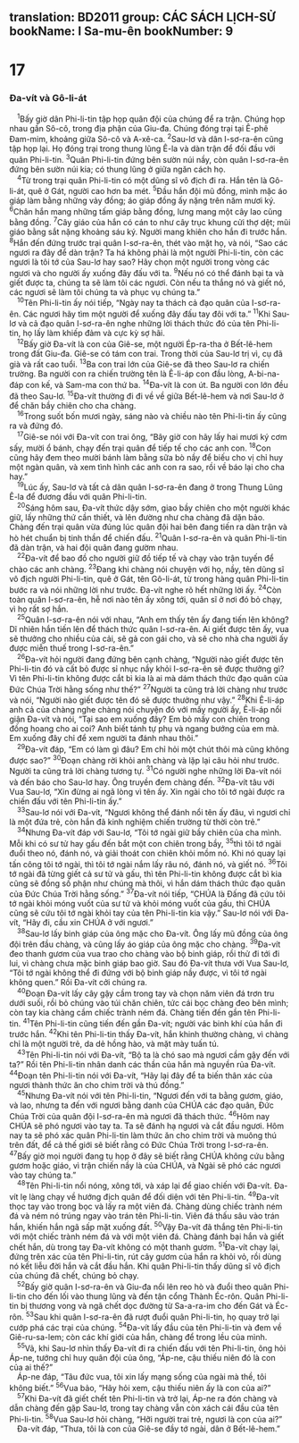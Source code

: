 translation: BD2011
group: CÁC SÁCH LỊCH-SỬ
bookName: I Sa-mu-ên 
bookNumber: 9
-------

<div class="title"><h1>17</h1><h3>Ða-vít và Gô-li-át</h3></div>
<span class="verse 1sa_17_1"> <sup>1</sup>Bấy giờ dân Phi-li-tin tập họp quân đội của chúng để ra trận. Chúng họp nhau gần Sô-cô, trong địa phận của Giu-đa. Chúng đóng trại tại Ê-phê Ðam-mim, khoảng giữa Sô-cô và A-xê-ca. </span>
<span class="verse 1sa_17_2"><sup>2</sup>Sau-lơ và dân I-sơ-ra-ên cũng tập họp lại. Họ đóng trại trong thung lũng Ê-la và dàn trận để đối đầu với quân Phi-li-tin. </span>
<span class="verse 1sa_17_3"><sup>3</sup>Quân Phi-li-tin đứng bên sườn núi nầy, còn quân I-sơ-ra-ên đứng bên sườn núi kia; có thung lũng ở giữa ngăn cách họ.<br/></span>
<span class="verse 1sa_17_4"> <sup>4</sup>Từ trong trại quân Phi-li-tin có một dũng sĩ vô địch đi ra. Hắn tên là Gô-li-át, quê ở Gát, người cao hơn ba mét. </span>
<span class="verse 1sa_17_5"><sup>5</sup>Ðầu hắn đội mũ đồng, mình mặc áo giáp làm bằng những vảy đồng; áo giáp đồng ấy nặng trên năm mươi ký. </span>
<span class="verse 1sa_17_6"><sup>6</sup>Chân hắn mang những tấm giáp bằng đồng, lưng mang một cây lao cũng bằng đồng. </span>
<span class="verse 1sa_17_7"><sup>7</sup>Cây giáo của hắn có cán to như cây trục khung cửi thợ dệt; mũi giáo bằng sắt nặng khoảng sáu ký. Người mang khiên cho hắn đi trước hắn. </span>
<span class="verse 1sa_17_8"><sup>8</sup>Hắn đến đứng trước trại quân I-sơ-ra-ên, thét vào mặt họ, và nói, “Sao các ngươi ra đây để dàn trận? Ta há không phải là một người Phi-li-tin, còn các ngươi là tôi tớ của Sau-lơ hay sao? Hãy chọn một người trong vòng các ngươi và cho người ấy xuống đây đấu với ta. </span>
<span class="verse 1sa_17_9"><sup>9</sup>Nếu nó có thể đánh bại ta và giết được ta, chúng ta sẽ làm tôi các ngươi. Còn nếu ta thắng nó và giết nó, các ngươi sẽ làm tôi chúng ta và phục vụ chúng ta.”<br/></span>
<span class="verse 1sa_17_10"> <sup>10</sup>Tên Phi-li-tin ấy nói tiếp, “Ngày nay ta thách cả đạo quân của I-sơ-ra-ên. Các ngươi hãy tìm một người để xuống đây đấu tay đôi với ta.” </span>
<span class="verse 1sa_17_11"><sup>11</sup>Khi Sau-lơ và cả đạo quân I-sơ-ra-ên nghe những lời thách thức đó của tên Phi-li-tin, họ lấy làm khiếp đảm và cực kỳ sợ hãi.<br/></span>
<span class="verse 1sa_17_12"> <sup>12</sup>Bấy giờ Ða-vít là con của Giê-se, một người Ép-ra-tha ở Bết-lê-hem trong đất Giu-đa. Giê-se có tám con trai. Trong thời của Sau-lơ trị vì, cụ đã già và rất cao tuổi. </span>
<span class="verse 1sa_17_13"><sup>13</sup>Ba con trai lớn của Giê-se đã theo Sau-lơ ra chiến trường. Ba người con ra chiến trường tên là Ê-li-áp con đầu lòng, A-bi-na-đáp con kế, và Sam-ma con thứ ba. </span>
<span class="verse 1sa_17_14"><sup>14</sup>Ða-vít là con út. Ba người con lớn đều đã theo Sau-lơ. </span>
<span class="verse 1sa_17_15"><sup>15</sup>Ða-vít thường đi đi về về giữa Bết-lê-hem và nơi Sau-lơ ở để chăn bầy chiên cho cha chàng.<br/></span>
<span class="verse 1sa_17_16"> <sup>16</sup>Trong suốt bốn mươi ngày, sáng nào và chiều nào tên Phi-li-tin ấy cũng ra và đứng đó.<br/></span>
<span class="verse 1sa_17_17"> <sup>17</sup>Giê-se nói với Ða-vít con trai ông, “Bây giờ con hãy lấy hai mươi ký cơm sấy, mười ổ bánh, chạy đến trại quân để tiếp tế cho các anh con. </span>
<span class="verse 1sa_17_18"><sup>18</sup>Con cũng hãy đem theo mười bánh làm bằng sữa bò nầy để biếu cho vị chỉ huy một ngàn quân, và xem tình hình các anh con ra sao, rồi về báo lại cho cha hay.” <br/></span>
<span class="verse 1sa_17_19"> <sup>19</sup>Lúc ấy, Sau-lơ và tất cả dân quân I-sơ-ra-ên đang ở trong Thung Lũng Ê-la để đương đầu với quân Phi-li-tin.<br/></span>
<span class="verse 1sa_17_20"> <sup>20</sup>Sáng hôm sau, Ða-vít thức dậy sớm, giao bầy chiên cho một người khác giữ, lấy những thứ cần thiết, và lên đường như cha chàng đã dặn bảo. Chàng đến trại quân vừa đúng lúc quân đội hai bên đang tiến ra dàn trận và hò hét chuẩn bị tinh thần để chiến đấu. </span>
<span class="verse 1sa_17_21"><sup>21</sup>Quân I-sơ-ra-ên và quân Phi-li-tin đã dàn trận, và hai đội quân đang gườm nhau.<br/></span>
<span class="verse 1sa_17_22"> <sup>22</sup>Ða-vít để bao đồ cho người giữ đồ tiếp tế và chạy vào trận tuyến để chào các anh chàng. </span>
<span class="verse 1sa_17_23"><sup>23</sup>Ðang khi chàng nói chuyện với họ, nầy, tên dũng sĩ vô địch người Phi-li-tin, quê ở Gát, tên Gô-li-át, từ trong hàng quân Phi-li-tin bước ra và nói những lời như trước. Ða-vít nghe rõ hết những lời ấy. </span>
<span class="verse 1sa_17_24"><sup>24</sup>Còn toàn quân I-sơ-ra-ên, hễ nơi nào tên ấy xông tới, quân sĩ ở nơi đó bỏ chạy, vì họ rất sợ hắn.<br/></span>
<span class="verse 1sa_17_25"> <sup>25</sup>Quân I-sơ-ra-ên nói với nhau, “Anh em thấy tên ấy đang tiến lên không? Dĩ nhiên hắn tiến lên để thách thức quân I-sơ-ra-ên. Ai giết được tên ấy, vua sẽ thưởng cho nhiều của cải, sẽ gả con gái cho, và sẽ cho nhà cha người ấy được miễn thuế trong I-sơ-ra-ên.”<br/></span>
<span class="verse 1sa_17_26"> <sup>26</sup>Ða-vít hỏi người đang đứng bên cạnh chàng, “Người nào giết được tên Phi-li-tin đó và cất bỏ được sỉ nhục nầy khỏi I-sơ-ra-ên sẽ được thưởng gì? Vì tên Phi-li-tin không được cắt bì kia là ai mà dám thách thức đạo quân của Ðức Chúa Trời hằng sống như thế?” </span>
<span class="verse 1sa_17_27"><sup>27</sup>Người ta cũng trả lời chàng như trước và nói, “Người nào giết được tên đó sẽ được thưởng như vậy.” </span>
<span class="verse 1sa_17_28"><sup>28</sup>Khi Ê-li-áp anh cả của chàng nghe chàng nói chuyện đó với mấy người ấy, Ê-li-áp nổi giận Ða-vít và nói, “Tại sao em xuống đây? Em bỏ mấy con chiên trong đồng hoang cho ai coi? Anh biết tánh tự phụ và ngang bướng của em mà. Em xuống đây chỉ để xem người ta đánh nhau thôi.”<br/></span>
<span class="verse 1sa_17_29"> <sup>29</sup>Ða-vít đáp, “Em có làm gì đâu? Em chỉ hỏi một chút thôi mà cũng không được sao?” </span>
<span class="verse 1sa_17_30"><sup>30</sup>Ðoạn chàng rời khỏi anh chàng và lặp lại câu hỏi như trước. Người ta cũng trả lời chàng tương tự. </span>
<span class="verse 1sa_17_31"><sup>31</sup>Có người nghe những lời Ða-vít nói và đến báo cho Sau-lơ hay. Ông truyền đem chàng đến. </span>
<span class="verse 1sa_17_32"><sup>32</sup>Ða-vít tâu với Vua Sau-lơ, “Xin đừng ai ngã lòng vì tên ấy. Xin ngài cho tôi tớ ngài được ra chiến đấu với tên Phi-li-tin ấy.”<br/></span>
<span class="verse 1sa_17_33"> <sup>33</sup>Sau-lơ nói với Ða-vít, “Ngươi không thể đánh nổi tên ấy đâu, vì ngươi chỉ là một đứa trẻ, còn hắn đã kinh nghiệm chiến trường từ thời còn trẻ.”<br/></span>
<span class="verse 1sa_17_34"> <sup>34</sup>Nhưng Ða-vít đáp với Sau-lơ, “Tôi tớ ngài giữ bầy chiên của cha mình. Mỗi khi có sư tử hay gấu đến bắt một con chiên trong bầy, </span>
<span class="verse 1sa_17_35"><sup>35</sup>thì tôi tớ ngài đuổi theo nó, đánh nó, và giải thoát con chiên khỏi mồm nó. Khi nó quay lại tấn công tôi tớ ngài, thì tôi tớ ngài nắm lấy râu nó, đánh nó, và giết nó. </span>
<span class="verse 1sa_17_36"><sup>36</sup>Tôi tớ ngài đã từng giết cả sư tử và gấu, thì tên Phi-li-tin không được cắt bì kia cũng sẽ đồng số phận như chúng mà thôi, vì hắn dám thách thức đạo quân của Ðức Chúa Trời hằng sống.” </span>
<span class="verse 1sa_17_37"><sup>37</sup>Ða-vít nói tiếp, “CHÚA là Ðấng đã cứu tôi tớ ngài khỏi móng vuốt của sư tử và khỏi móng vuốt của gấu, thì CHÚA cũng sẽ cứu tôi tớ ngài khỏi tay của tên Phi-li-tin kia vậy.” Sau-lơ nói với Ða-vít, “Hãy đi, cầu xin CHÚA ở với ngươi.”<br/></span>
<span class="verse 1sa_17_38"> <sup>38</sup>Sau-lơ lấy binh giáp của ông mặc cho Ða-vít. Ông lấy mũ đồng của ông đội trên đầu chàng, và cũng lấy áo giáp của ông mặc cho chàng. </span>
<span class="verse 1sa_17_39"><sup>39</sup>Ða-vít đeo thanh gươm của vua trao cho chàng vào bộ binh giáp, rồi thử đi tới đi lui, vì chàng chưa mặc binh giáp bao giờ. Sau đó Ða-vít thưa với Vua Sau-lơ, “Tôi tớ ngài không thể đi đứng với bộ binh giáp nầy được, vì tôi tớ ngài không quen.” Rồi Ða-vít cởi chúng ra.<br/></span>
<span class="verse 1sa_17_40"> <sup>40</sup>Ðoạn Ða-vít lấy cây gậy cầm trong tay và chọn năm viên đá trơn tru dưới suối, rồi bỏ chúng vào túi chăn chiên, tức cái bọc chàng đeo bên mình; còn tay kia chàng cầm chiếc trành ném đá. Chàng tiến đến gần tên Phi-li-tin. </span>
<span class="verse 1sa_17_41"><sup>41</sup>Tên Phi-li-tin cũng tiến đến gần Ða-vít; người vác binh khí của hắn đi trước hắn. </span>
<span class="verse 1sa_17_42"><sup>42</sup>Khi tên Phi-li-tin thấy Ða-vít, hắn khinh thường chàng, vì chàng chỉ là một người trẻ, da dẻ hồng hào, và mặt mày tuấn tú. <br/></span>
<span class="verse 1sa_17_43"> <sup>43</sup>Tên Phi-li-tin nói với Ða-vít, “Bộ ta là chó sao mà ngươi cầm gậy đến với ta?” Rồi tên Phi-li-tin nhân danh các thần của hắn mà nguyền rủa Ða-vít. </span>
<span class="verse 1sa_17_44"><sup>44</sup>Ðoạn tên Phi-li-tin nói với Ða-vít, “Hãy lại đây để ta biến thân xác của ngươi thành thức ăn cho chim trời và thú đồng.”<br/></span>
<span class="verse 1sa_17_45"> <sup>45</sup>Nhưng Ða-vít nói với tên Phi-li-tin, “Ngươi đến với ta bằng gươm, giáo, và lao, nhưng ta đến với ngươi bằng danh của CHÚA các đạo quân, Ðức Chúa Trời của quân đội I-sơ-ra-ên mà ngươi đã thách thức. </span>
<span class="verse 1sa_17_46"><sup>46</sup>Hôm nay CHÚA sẽ phó ngươi vào tay ta. Ta sẽ đánh hạ ngươi và cắt đầu ngươi. Hôm nay ta sẽ phó xác quân Phi-li-tin làm thức ăn cho chim trời và muông thú trên đất, để cả thế giới sẽ biết rằng có Ðức Chúa Trời trong I-sơ-ra-ên. </span>
<span class="verse 1sa_17_47"><sup>47</sup>Bấy giờ mọi người đang tụ họp ở đây sẽ biết rằng CHÚA không cứu bằng gươm hoặc giáo, vì trận chiến nầy là của CHÚA, và Ngài sẽ phó các ngươi vào tay chúng ta.”<br/></span>
<span class="verse 1sa_17_48"> <sup>48</sup>Tên Phi-li-tin nổi nóng, xông tới, và xáp lại để giao chiến với Ða-vít. Ða-vít lẹ làng chạy về hướng địch quân để đối diện với tên Phi-li-tin. </span>
<span class="verse 1sa_17_49"><sup>49</sup>Ða-vít thọc tay vào trong bọc và lấy ra một viên đá. Chàng dùng chiếc trành ném đá và ném nó trúng ngay vào trán tên Phi-li-tin. Viên đá thấu sâu vào trán hắn, khiến hắn ngã sấp mặt xuống đất. </span>
<span class="verse 1sa_17_50"><sup>50</sup>Vậy Ða-vít đã thắng tên Phi-li-tin với một chiếc trành ném đá và với một viên đá. Chàng đánh bại hắn và giết chết hắn, dù trong tay Ða-vít không có một thanh gươm. </span>
<span class="verse 1sa_17_51"><sup>51</sup>Ða-vít chạy lại, đứng trên xác của tên Phi-li-tin, rút cây gươm của hắn ra khỏi vỏ, rồi dùng nó kết liễu đời hắn và cắt đầu hắn. Khi quân Phi-li-tin thấy dũng sĩ vô địch của chúng đã chết, chúng bỏ chạy.<br/></span>
<span class="verse 1sa_17_52"> <sup>52</sup>Bấy giờ quân I-sơ-ra-ên và Giu-đa nổi lên reo hò và đuổi theo quân Phi-li-tin cho đến lối vào thung lũng và đến tận cổng Thành Éc-rôn. Quân Phi-li-tin bị thương vong và ngã chết dọc đường từ Sa-a-ra-im cho đến Gát và Éc-rôn. </span>
<span class="verse 1sa_17_53"><sup>53</sup>Sau khi quân I-sơ-ra-ên đã rượt đuổi quân Phi-li-tin, họ quay trở lại cướp phá các trại của chúng. </span>
<span class="verse 1sa_17_54"><sup>54</sup>Ða-vít lấy đầu của tên Phi-li-tin và đem về Giê-ru-sa-lem; còn các khí giới của hắn, chàng để trong lều của mình.<br/></span>
<span class="verse 1sa_17_55"> <sup>55</sup>Vả, khi Sau-lơ nhìn thấy Ða-vít đi ra chiến đấu với tên Phi-li-tin, ông hỏi Áp-ne, tướng chỉ huy quân đội của ông, “Áp-ne, cậu thiếu niên đó là con của ai thế?”<br/> Áp-ne đáp, “Tâu đức vua, tôi xin lấy mạng sống của ngài mà thề, tôi không biết.” </span>
<span class="verse 1sa_17_56"><sup>56</sup>Vua bảo, “Hãy hỏi xem, cậu thiếu niên ấy là con của ai?”<br/></span>
<span class="verse 1sa_17_57"> <sup>57</sup>Khi Ða-vít đã giết chết tên Phi-li-tin và trở lại, Áp-ne ra đón chàng và dẫn chàng đến gặp Sau-lơ, trong tay chàng vẫn còn xách cái đầu của tên Phi-li-tin. </span>
<span class="verse 1sa_17_58"><sup>58</sup>Vua Sau-lơ hỏi chàng, “Hỡi người trai trẻ, ngươi là con của ai?”<br/> Ða-vít đáp, “Thưa, tôi là con của Giê-se đầy tớ ngài, dân ở Bết-lê-hem.”<br/></span>
